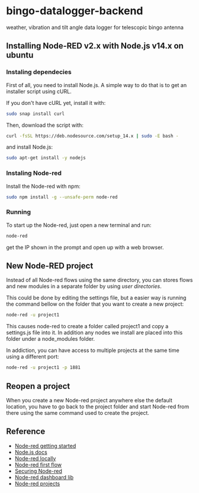 # bingo-datalogger-backend
weather, vibration and tilt angle data logger for telescopic bingo antenna

## Installing Node-RED v2.x with Node.js v14.x on ubuntu

### Instaling dependecies

First of all, you need to install Node.js. A simple way to do that is to get an installer script using cURL.

If you don't have cURL yet, install it with: 

```bash
sudo snap install curl
```

Then, download the script with:

```bash
curl -fsSL https://deb.nodesource.com/setup_14.x | sudo -E bash -
```

and install Node.js:

```bash
sudo apt-get install -y nodejs
```
### Instaling Node-red

Install the Node-red with npm:

```bash
sudo npm install -g --unsafe-perm node-red
```

### Running

To start up the Node-red, just open a new terminal and run:

```bash
node-red
```

get the IP shown in the prompt and open up with a web browser.

##  New Node-RED project

Instead of all Node-red flows using the same directory, you can stores flows and new modules in a separate folder by using *user directories*.

This could be done by editing the settings file, but a easier way is running the command bellow on the folder that you want to create a new project:

```bash
node-red -u project1
```

This causes node-red to create a folder called project1 and copy a settings.js file into it. In addition any nodes we install are placed into this folder under a node_modules folder.

In addiction, you can have access to multiple projects at the same time using a different port:

```bash
node-red -u project1 -p 1881
```

## Reopen a project

When you create a new Node-red project anywhere else the default location, you have to go back to the project folder and start Node-red from there using the same command used to create the project.

## Reference

* [Node-red getting started](https://nodered.org/docs/getting-started/local)
* [Node.js docs](https://nodejs.org/en/download/package-manager/#debian-and-ubuntu-based-linux-distributions)
* [Node-red locally](https://nodered.org/docs/getting-started/local)
* [Node-red first flow](https://nodered.org/docs/tutorials/first-flow)
* [Securing Node-red](https://nodered.org/docs/user-guide/runtime/securing-node-red)
* [Node-red dashboard lib](https://flows.nodered.org/node/node-red-dashboard)
* [Node-red projects](https://stevesnoderedguide.com/managing-node-red-projects)
